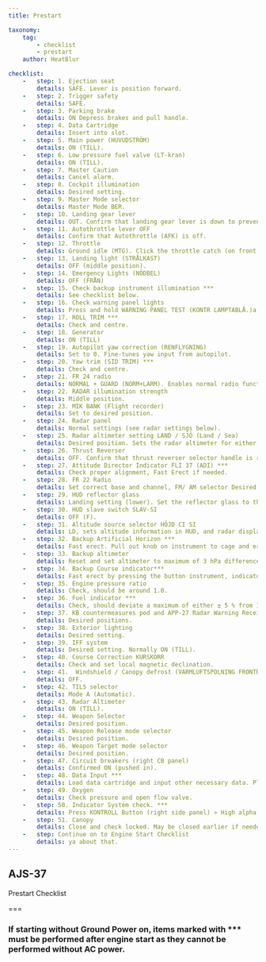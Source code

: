 ```yaml
---
title: Prestart

taxonomy:
    tag:
        - checklist
        - prestart
    author: HeatBlur

checklist:
    -   step: 1. Ejection seat
        details: SAFE. Lever is position forward. 
    -   step: 2. Trigger safety
        details: SAFE.
    -   step: 3. Parking brake
        details: ON Depress brakes and pull handle. 
    -   step: 4. Data Cartridge
        details: Insert into slot.
    -   step: 5. Main power (HUVUDSTRÖM)
        details: ON (TILL).
    -   step: 6. Low pressure fuel valve (LT-kran)
        details: ON (TILL).
    -   step: 7. Master Caution
        details: Cancel alarm. 
    -   step: 8. Cockpit illumination 
        details: Desired setting.
    -   step: 9. Master Mode selector 
        details: Master Mode BER. 
    -   step: 10. Landing gear lever 
        details: OUT. Confirm that landing gear lever is down to prevent retraction on hydraulic pressure.
    -   step: 11. Autothrottle lever OFF 
        details: Confirm that Autothrottle (AFK) is off. 
    -   step: 12. Throttle 
        details: Ground idle (MTG). Click the throttle catch (on front left). Opens up the High pressure fuel valve. 
    -   step: 13. Landing light (STRÅLKAST) 
        details: OFF (middle position). 
    -   step: 14. Emergency Lights (NÖDBEL) 
        details: OFF (FRÅN) 
    -   step: 15. Check backup instrument illumination *** 
        details: See checklist below. 
    -   step: 16. Check warning panel lights 
        details: Press and hold WARNING PANEL TEST (KONTR LAMPTABLÅ.)a. Press and checkH all indicator lights on the warning panel. Release and confirm that lights marked with white are lit. Without Ground power, ELFEL, RHM FEL and CK will be lit. X-TANK BRÄ will not be lit if the drop tank is empty. b. If Pitch gearing warning (TIPPVÄXEL) is lit, engine start is still allowed. This should disappear during engine start. 
    -   step: 17. ROLL TRIM *** 
        details: Check and centre.
    -   step: 18. Generator 
        details: ON (TILL) 
    -   step: 19. Autopilot yaw correction (RENFLYGNING) 
        details: Set to 0. Fine-tunes yaw input from autopilot.
    -   step: 20. Yaw trim (SID TRIM) *** 
        details: Check and centre. 
    -   step: 21. FR 24 radio 
        details: NORMAL + GUARD (NORM+LARM). Enables normal radio function (FR 22) and backup radio to monitor the guard (emergency) frequency. 
    -   step: 22. RADAR illumination strength 
        details: Middle position. 
    -   step: 23. MIK BANK (Flight recorder) 
        details: Set to desired position. 
    -   step: 24. Radar panel 
        details: Normal settings (see radar settings below). 
    -   step: 25. Radar altimeter setting LAND / SJÖ (Land / Sea) 
        details: Desired position. Sets the radar altimeter for either land or sea. 
    -   step: 26. Thrust Reverser 
        details: OFF. Confirm that thrust reverser selector handle is retracted. 
    -   step: 27. Attitude Director Indicator FLI 37 (ADI) *** 
        details: Check proper alignment, Fast Erect if needed. 
    -   step: 28. FR 22 Radio 
        details: Set correct base and channel, FM/ AM selector Desired position (normally AM) 
    -   step: 29. HUD reflector glass 
        details: Landing setting (lower). Set the reflector glass to the lower setting to allow display of take-off and landing modes. 
    -   step: 30. HUD slave switch SLAV-SI 
        details: OFF (F). 
    -   step: 31. Altitude source selector HÖJD CI SI 
        details: LD, sets altitude information in HUD, and radar display to use barometric altitude. 
    -   step: 32. Backup Artificial Horizon *** 
        details: Fast erect. Pull out knob on instrument to cage and erect. 
    -   step: 33. Backup altimeter  
        details: Reset and set altimeter to maximum of 3 hPa difference from QFE.     
    -   step: 34. Backup Course indicator*** 
        details: Fast erect by pressing the button instrument, indicator light turns off when completed. 
    -   step: 35. Engine pressure ratio 
        details: Check, should be around 1.0. 
    -   step: 36. Fuel indicator ***  
        details: Check, should deviate a maximum of either ± 5 % from 106 or 131% ( full fuel load without or with external tank) 
    -   step: 37. KB countermeasures pod and APP-27 Radar Warning Receiver 
        details: Desired positions.
    -   step: 38. Exterior lighting 
        details: Desired setting. 
    -   step: 39. IFF system 
        details: Desired setting. Normally ON (TILL). 
    -   step: 40. Course Correction KURSKORR 
        details: Check and set local magnetic declination. 
    -   step: 41.  Windshield / Canopy defrost (VARMLUFTSPOLNING FRONTRUTA) 
        details: OFF. 
    -   step: 42. TILS selector 
        details: Mode A (Automatic).
    -   step: 43. Radar Altimeter 
        details: ON (TILL). 
    -   step: 44. Weapon Selector 
        details: Desired position.
    -   step: 45. Weapon Release mode selector 
        details: Desired position. 
    -   step: 46. Weapon Target mode selector 
        details: Desired position. 
    -   step: 47. Circuit breakers (right CB panel) 
        details: Confirmed ON (pushed in). 
    -   step: 48. Data Input *** 
        details: Load data cartridge and input other necessary data. Please review the data input notesbelow and the navigation data section furhter ahead.. 
    -   step: 49. Oxygen 
        details: Check pressure and open flow valve.
    -   step: 50. Indicator System check. *** 
        details: Press KONTROLL Button (right side panel) » High alpha Warning- two short bursts. Stick vibrates. » Warning lights BRAND (Fire warning) lit » Lights LANDSTÄLL (Landing gear warning) not lit. » Altitude warning light lit with a solid light. » Indicated fuel 29 ± 3 % and indicator returns to previous setting. » Data indicator panel shows 1 and current CK-program number. » FK-light is on (green). 
    -   step: 51. Canopy
        details: Close and check locked. May be closed earlier if needed.
    -   step: Continue on to Engine Start Checklist
        details: ya about that.
---
```


## AJS-37 
Prestart Checklist

===

### If starting without Ground Power on, items marked with *** must be performed after engine start as they cannot be performed without AC power.
